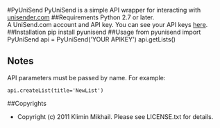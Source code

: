 #PyUniSend
PyUniSend is a simple API wrapper for interacting with [unisender.com](http://www.unisender.com/ru/?a=112233)
##Requirements
Python 2.7 or later.  
A UniSend.com account and API key. You can see your API keys [here](https://www.unisender.com/ru/user_info/?a=112233).
##Installation
    pip install pyunisend
##Usage
    from pyunisend import PyUniSend
    api = PyUniSend('YOUR APIKEY')
    api.getLists()

## Notes
API parameters must be passed by name. For example:  

    api.createList(title='NewList')

##Copyrights

* Copyright (c) 2011 Klimin Mikhail. Please see LICENSE.txt for details.